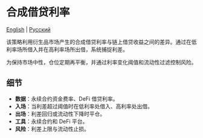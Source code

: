 # 合成借贷利率
[English](README.md) | [Русский](README_ru.md)

该策略利用衍生品市场产生的合成借贷利率与链上借贷收益之间的差异。通过在低利率场所借入并在高利率场所出借，系统捕捉利差。

为保持市场中性，仓位定期再平衡，并通过利率变化阈值和流动性过滤控制风险。

## 细节

- **数据**：永续合约资金费率、DeFi 借贷利率。
- **入场**：当利差超过阈值时在低利率处借入、高利率处出借。
- **出场**：利差回归或流动性下降时平仓。
- **工具**：永续合约和 DeFi 平台。
- **风险**：利差上限与流动性止损。

